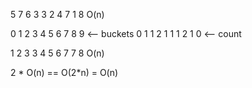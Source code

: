 5 7 6 3 3 2 4 7 1 8 O(n)

0 1 2 3 4 5 6 7 8 9 <-- buckets
0 1 1 2 1 1 1 2 1 0 <-- count

1 2 3 3 4 5 6 7 7 8 O(n)


2 * O(n) == O(2*n) = O(n)
